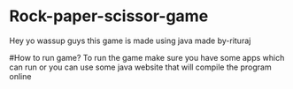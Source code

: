 # Rock-paper-scissor-game
Hey yo wassup guys this game is made using java made by-rituraj

#How to run game?
To run the game make sure you have some apps which can run or you can use some java website that will compile the program online


